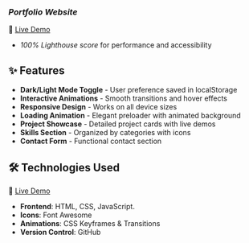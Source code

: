 ### *Portfolio Website*  
🔗 [Live Demo](https://code-craft-keerthan-verse.lovable.app/#home)  
  
- *100% Lighthouse score*  for performance and accessibility
## ✨ Features

- **Dark/Light Mode Toggle** - User preference saved in localStorage
- **Interactive Animations** - Smooth transitions and hover effects
- **Responsive Design** - Works on all device sizes
- **Loading Animation** - Elegant preloader with animated background
- **Project Showcase** - Detailed project cards with live demos
- **Skills Section** - Organized by categories with icons
- **Contact Form** - Functional contact section

## 🛠 Technologies Used
🔗  [Live Demo](file:///C:/Users/keert/OneDrive/Desktop/Certificate.pdf)

- **Frontend**: HTML, CSS, JavaScript.
- **Icons**: Font Awesome 
- **Animations**: CSS Keyframes & Transitions
- **Version Control**:  GitHub
